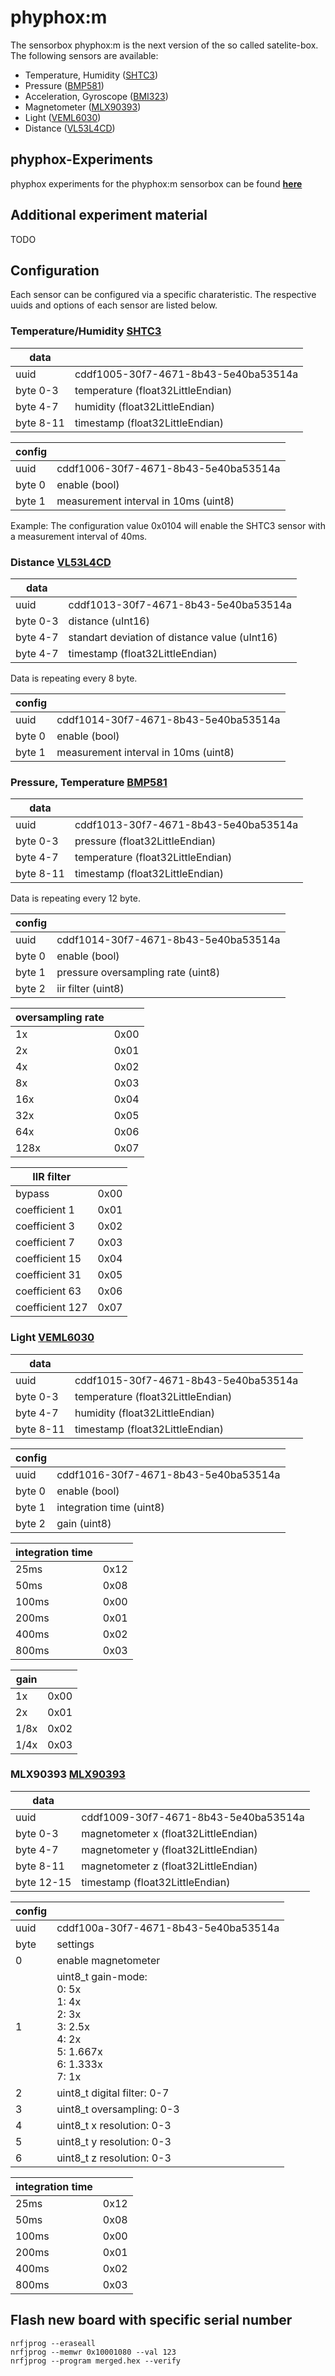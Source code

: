# phyphox:m
The sensorbox phyphox:m is the next version of the so called satelite-box. The following sensors are available:
- Temperature, Humidity ([SHTC3](https://sensirion.com/media/documents/643F9C8E/63A5A436/Datasheet_SHTC3.pdf))
- Pressure ([BMP581](https://www.bosch-sensortec.com/media/boschsensortec/downloads/datasheets/bst-bmp581-ds004.pdf))
- Acceleration, Gyroscope ([BMI323](https://www.bosch-sensortec.com/media/boschsensortec/downloads/datasheets/bst-bmi323-ds000.pdf))
- Magnetometer ([MLX90393](https://www.melexis.com/en/documents/documentation/datasheets/datasheet-mlx90393))
- Light ([VEML6030](https://www.vishay.com/docs/84366/veml6030.pdf))
- Distance ([VL53L4CD](https://www.st.com/resource/en/datasheet/vl53l4cd.pdf))
  
## phyphox-Experiments
phyphox experiments for the phyphox:m sensorbox can be found  [**here**](https://github.com/Dorsel89/phyphox_m_experiments)
## Additional experiment material
TODO
## Configuration
Each sensor can be configured via a specific charateristic. The respective uuids and options of each sensor are listed below.

### Temperature/Humidity [SHTC3](https://www.mouser.com/datasheet/2/682/Sensirion_04202018_HT_DS_SHTC3_Preliminiary_D2-1323493.pdf)<a name="SHTC3"></a> ###
data | |    
-------------------|-----
uuid          | cddf1005-30f7-4671-8b43-5e40ba53514a
byte 0-3          | temperature (float32LittleEndian)
byte 4-7          | humidity (float32LittleEndian)
byte 8-11         | timestamp (float32LittleEndian)

config | |    
-------------------|-----
uuid        | cddf1006-30f7-4671-8b43-5e40ba53514a
byte 0          | enable (bool)
byte 1          | measurement interval in 10ms (uint8) 

Example: The configuration value 0x0104 will enable the SHTC3 sensor with a measurement interval of 40ms.

### Distance [VL53L4CD](https://www.st.com/resource/en/datasheet/vl53l4cd.pdf)<a name="VL53L4CD"></a> ###
data | |    
-------------------|-----
uuid          | cddf1013-30f7-4671-8b43-5e40ba53514a
byte 0-3          | distance (uInt16) 
byte 4-7          | standart deviation of distance value (uInt16)
byte 4-7          | timestamp (float32LittleEndian)

Data is repeating every 8 byte.

config | |    
-------------------|-----
uuid        | cddf1014-30f7-4671-8b43-5e40ba53514a
byte 0          | enable (bool)
byte 1          | measurement interval in 10ms (uint8) 

### Pressure, Temperature [BMP581](https://www.bosch-sensortec.com/media/boschsensortec/downloads/datasheets/bst-bmp581-ds004.pdf)<a name="BMP581"></a> ###
data | |    
-------------------|-----
uuid          | cddf1013-30f7-4671-8b43-5e40ba53514a
byte 0-3          | pressure (float32LittleEndian) 
byte 4-7          | temperature (float32LittleEndian)
byte 8-11         | timestamp (float32LittleEndian)

Data is repeating every 12 byte.

config | |    
-------------------|-----
uuid        | cddf1014-30f7-4671-8b43-5e40ba53514a
byte 0          | enable (bool)
byte 1          | pressure oversampling rate (uint8) 
byte 2          | iir filter (uint8)

oversampling rate | |
-----------------|------
1x | 0x00
2x | 0x01
4x | 0x02
8x | 0x03
16x | 0x04
32x | 0x05
64x | 0x06
128x | 0x07

IIR filter | |
-----------------|------
bypass | 0x00
coefficient 1 | 0x01
coefficient 3 | 0x02
coefficient 7 | 0x03
coefficient 15 | 0x04
coefficient 31 | 0x05
coefficient 63 | 0x06
coefficient 127 | 0x07

### Light [VEML6030](https://www.vishay.com/docs/84366/veml6030.pdf)<a name="VEML6030"></a> ###
data | |    
-------------------|-----
uuid          | cddf1015-30f7-4671-8b43-5e40ba53514a
byte 0-3          | temperature (float32LittleEndian)
byte 4-7          | humidity (float32LittleEndian)
byte 8-11         | timestamp (float32LittleEndian)

config | |    
-------------------|-----
uuid        | cddf1016-30f7-4671-8b43-5e40ba53514a
byte 0          | enable (bool)
byte 1          | integration time (uint8) 
byte 2          | gain (uint8) 

integration time | |
-----------------|------
25ms | 0x12
50ms | 0x08
100ms | 0x00
200ms | 0x01
400ms | 0x02
800ms | 0x03

gain | |
-----------------|------
1x | 0x00
2x | 0x01
1/8x | 0x02
1/4x | 0x03

### MLX90393 [MLX90393](https://media.melexis.com/-/media/files/documents/datasheets/mlx90393-datasheet-melexis.pdf)<a name="MLX90393"></a> ###
data | |    
-------------------|-----
uuid          | cddf1009-30f7-4671-8b43-5e40ba53514a
byte 0-3          | magnetometer x (float32LittleEndian)
byte 4-7          | magnetometer y (float32LittleEndian)
byte 8-11         | magnetometer z (float32LittleEndian)
byte 12-15         | timestamp (float32LittleEndian)

config | |    
-------------------|-----
uuid        | cddf100a-30f7-4671-8b43-5e40ba53514a
byte          | settings
0    | enable magnetometer
1    | uint8_t gain-mode: <br> 0: 5x <br> 1: 4x <br> 2: 3x <br> 3: 2.5x <br> 4: 2x <br> 5: 1.667x <br> 6: 1.333x <br> 7: 1x
2    | uint8_t digital filter: 0-7
3    | uint8_t oversampling: 0-3
4    | uint8_t x resolution: 0-3
5    | uint8_t y resolution: 0-3
6    | uint8_t z resolution: 0-3

integration time | |
-----------------|------
25ms | 0x12
50ms | 0x08
100ms | 0x00
200ms | 0x01
400ms | 0x02
800ms | 0x03

## Flash new board with specific serial number

```console
nrfjprog --eraseall
nrfjprog --memwr 0x10001080 --val 123
nrfjprog --program merged.hex --verify
```

